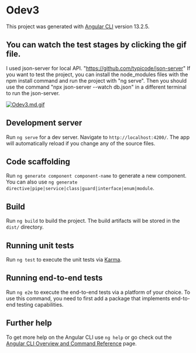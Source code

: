 # Odev3

This project was generated with [Angular CLI](https://github.com/angular/angular-cli) version 13.2.5.
## You can watch the test stages by clicking the gif file.

I used json-server for local API. "https://github.com/typicode/json-server"
If you want to test the project, you can install the node_modules files with the npm install command and run the project with "ng serve".
Then you should use the command "npx json-server --watch db.json" in a different terminal to run the json-server.

[![Odev3.md.gif](https://s7.gifyu.com/images/Odev3.md.gif)](https://gifyu.com/image/SMAZ3)

## Development server

Run `ng serve` for a dev server. Navigate to `http://localhost:4200/`. The app will automatically reload if you change any of the source files.

## Code scaffolding

Run `ng generate component component-name` to generate a new component. You can also use `ng generate directive|pipe|service|class|guard|interface|enum|module`.

## Build

Run `ng build` to build the project. The build artifacts will be stored in the `dist/` directory.

## Running unit tests

Run `ng test` to execute the unit tests via [Karma](https://karma-runner.github.io).

## Running end-to-end tests

Run `ng e2e` to execute the end-to-end tests via a platform of your choice. To use this command, you need to first add a package that implements end-to-end testing capabilities.

## Further help

To get more help on the Angular CLI use `ng help` or go check out the [Angular CLI Overview and Command Reference](https://angular.io/cli) page.
